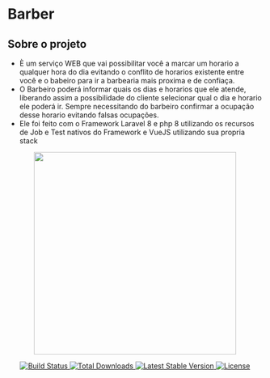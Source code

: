 # Barber

## Sobre o projeto
- È um serviço WEB que vai possibilitar você a marcar um horario a qualquer hora do dia 
    evitando o conflito de horarios existente entre você e o babeiro para ir a barbearia mais proxima e de confiaça.
- O Barbeiro poderá informar quais os dias e horarios que ele atende, 
    liberando assim a possibilidade do cliente selecionar qual o dia e horario ele poderá ir. 
    Sempre necessitando do barbeiro confirmar a ocupação desse horario evitando falsas ocupações.
- Ele foi feito com o Framework Laravel 8 e php 8 utilizando os recursos de Job e Test nativos do Framework
    e VueJS utilizando sua propria stack

<p align="center"><a href="https://laravel.com" target="_blank">
    <img src="https://raw.githubusercontent.com/laravel/art/master/logo-lockup/5%20SVG/2%20CMYK/1%20Full%20Color/laravel-logolockup-cmyk-red.svg" width="400"></a>
</p>

<p align="center">
    <a href="https://travis-ci.org/laravel/framework">
        <img src="https://travis-ci.org/laravel/framework.svg" alt="Build Status">
    </a>
    <a href="https://packagist.org/packages/laravel/framework">
        <img src="https://img.shields.io/packagist/dt/laravel/framework" alt="Total Downloads">
    </a>
    <a href="https://packagist.org/packages/laravel/framework">
        <img src="https://img.shields.io/packagist/v/laravel/framework" alt="Latest Stable Version">
    </a>
    <a href="https://packagist.org/packages/laravel/framework">
        <img src="https://img.shields.io/packagist/l/laravel/framework" alt="License">
    </a>
</p>